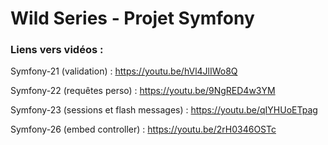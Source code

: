 # Wild Series - Projet Symfony

### Liens vers vidéos :

Symfony-21 (validation) : https://youtu.be/hVl4JlIWo8Q

Symfony-22 (requêtes perso) : https://youtu.be/9NgRED4w3YM

Symfony-23 (sessions et flash messages) : https://youtu.be/qIYHUoETpag

Symfony-26 (embed controller) : https://youtu.be/2rH0346OSTc
